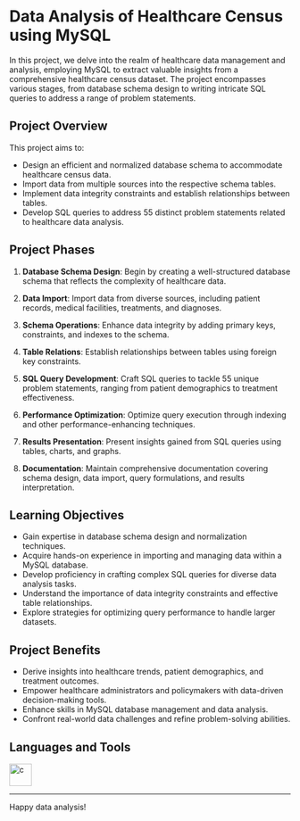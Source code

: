 # Data Analysis of Healthcare Census using MySQL

In this project, we delve into the realm of healthcare data management and analysis, employing MySQL to extract valuable insights from a comprehensive healthcare census dataset. The project encompasses various stages, from database schema design to writing intricate SQL queries to address a range of problem statements.

## Project Overview

This project aims to:

- Design an efficient and normalized database schema to accommodate healthcare census data.
- Import data from multiple sources into the respective schema tables.
- Implement data integrity constraints and establish relationships between tables.
- Develop SQL queries to address 55 distinct problem statements related to healthcare data analysis.

## Project Phases

1. **Database Schema Design**: Begin by creating a well-structured database schema that reflects the complexity of healthcare data.

2. **Data Import**: Import data from diverse sources, including patient records, medical facilities, treatments, and diagnoses.

3. **Schema Operations**: Enhance data integrity by adding primary keys, constraints, and indexes to the schema.

4. **Table Relations**: Establish relationships between tables using foreign key constraints.

5. **SQL Query Development**: Craft SQL queries to tackle 55 unique problem statements, ranging from patient demographics to treatment effectiveness.

6. **Performance Optimization**: Optimize query execution through indexing and other performance-enhancing techniques.

7. **Results Presentation**: Present insights gained from SQL queries using tables, charts, and graphs.

8. **Documentation**: Maintain comprehensive documentation covering schema design, data import, query formulations, and results interpretation.

## Learning Objectives

- Gain expertise in database schema design and normalization techniques.
- Acquire hands-on experience in importing and managing data within a MySQL database.
- Develop proficiency in crafting complex SQL queries for diverse data analysis tasks.
- Understand the importance of data integrity constraints and effective table relationships.
- Explore strategies for optimizing query performance to handle larger datasets.

## Project Benefits

- Derive insights into healthcare trends, patient demographics, and treatment outcomes.
- Empower healthcare administrators and policymakers with data-driven decision-making tools.
- Enhance skills in MySQL database management and data analysis.
- Confront real-world data challenges and refine problem-solving abilities.

## Languages and Tools

<p align="left"> <a href="https://www.mysql.com/" target="_blank" rel="noreferrer"> <img src="https://cdn.jsdelivr.net/gh/devicons/devicon/icons/mysql/mysql-original-wordmark.svg" alt="c" width="40" height="40"/> </a> 
</p>

---

Happy data analysis!
